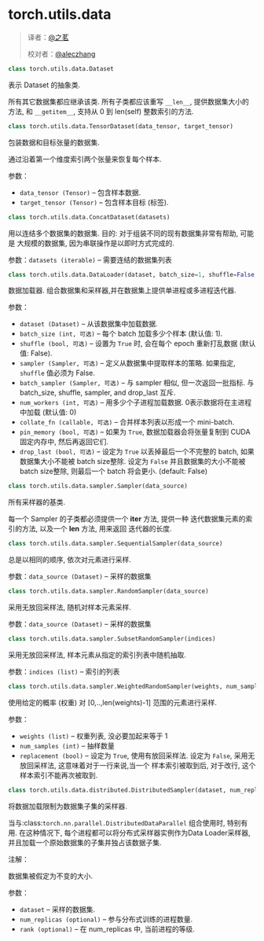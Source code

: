 # torch.utils.data

> 译者：[@之茗](https://github.com/mayuanucas)
> 
> 校对者：[@aleczhang](http://community.apachecn.org/?/people/aleczhang)

```py
class torch.utils.data.Dataset
```

表示 Dataset 的抽象类.

所有其它数据集都应继承该类. 所有子类都应该重写 `__len__`, 提供数据集大小的方法, 和 `__getitem__`, 支持从 0 到 len(self) 整数索引的方法.

```py
class torch.utils.data.TensorDataset(data_tensor, target_tensor)
```

包装数据和目标张量的数据集.

通过沿着第一个维度索引两个张量来恢复每个样本.

参数：

*   `data_tensor (Tensor)` – 包含样本数据.
*   `target_tensor (Tensor)` – 包含样本目标 (标签).



```py
class torch.utils.data.ConcatDataset(datasets)
```

用以连结多个数据集的数据集. 目的: 对于组装不同的现有数据集非常有帮助, 可能是 大规模的数据集, 因为串联操作是以即时方式完成的.

参数：`datasets (iterable)` – 需要连结的数据集列表


```py
class torch.utils.data.DataLoader(dataset, batch_size=1, shuffle=False, sampler=None, batch_sampler=None, num_workers=0, collate_fn=<function default_collate at 0x4316c08>, pin_memory=False, drop_last=False)
```

数据加载器. 组合数据集和采样器,并在数据集上提供单进程或多进程迭代器.

参数：

*   `dataset (Dataset)` – 从该数据集中加载数据.
*   `batch_size (int, 可选)` – 每个 batch 加载多少个样本 (默认值: 1).
*   `shuffle (bool, 可选)` – 设置为 `True` 时, 会在每个 epoch 重新打乱数据 (默认值: False).
*   `sampler (Sampler, 可选)` – 定义从数据集中提取样本的策略. 如果指定, `shuffle` 值必须为 False.
*   `batch_sampler (Sampler, 可选)` – 与 sampler 相似, 但一次返回一批指标. 与 batch_size, shuffle, sampler, and drop_last 互斥.
*   `num_workers (int, 可选)` – 用多少个子进程加载数据. 0表示数据将在主进程中加载 (默认值: 0)
*   `collate_fn (callable, 可选)` – 合并样本列表以形成一个 mini-batch.
*   `pin_memory (bool, 可选)` – 如果为 `True`, 数据加载器会将张量复制到 CUDA 固定内存中, 然后再返回它们.
*   `drop_last (bool, 可选)` – 设定为 `True` 以丢掉最后一个不完整的 batch, 如果数据集大小不能被 batch size整除. 设定为 `False` 并且数据集的大小不能被 batch size整除, 则最后一个 batch 将会更小. (default: False)



```py
class torch.utils.data.sampler.Sampler(data_source)
```

所有采样器的基类.

每一个 Sampler 的子类都必须提供一个 __iter__ 方法, 提供一种 迭代数据集元素的索引的方法, 以及一个 __len__ 方法, 用来返回 迭代器的长度.

```py
class torch.utils.data.sampler.SequentialSampler(data_source)
```

总是以相同的顺序, 依次对元素进行采样.

参数：`data_source (Dataset)` – 采样的数据集


```py
class torch.utils.data.sampler.RandomSampler(data_source)
```

采用无放回采样法, 随机对样本元素采样.

参数：`data_source (Dataset)` – 采样的数据集


```py
class torch.utils.data.sampler.SubsetRandomSampler(indices)
```

采用无放回采样法, 样本元素从指定的索引列表中随机抽取.

参数：`indices (list)` – 索引的列表


```py
class torch.utils.data.sampler.WeightedRandomSampler(weights, num_samples, replacement=True)
```

使用给定的概率 (权重) 对 [0,..,len(weights)-1] 范围的元素进行采样.

参数：

*   `weights (list)` – 权重列表, 没必要加起来等于 1
*   `num_samples (int)` – 抽样数量
*   `replacement (bool)` – 设定为 `True`, 使用有放回采样法. 设定为 `False`, 采用无放回采样法, 这意味着对于一行来说,当一个 样本索引被取到后, 对于改行, 这个样本索引不能再次被取到.



```py
class torch.utils.data.distributed.DistributedSampler(dataset, num_replicas=None, rank=None)
```

将数据加载限制为数据集子集的采样器.

当与:class:`torch.nn.parallel.DistributedDataParallel` 组合使用时, 特别有用. 在这种情况下, 每个进程都可以将分布式采样器实例作为Data Loader采样器, 并且加载一个原始数据集的子集并独占该数据子集.

注解：

数据集被假定为不变的大小.

参数：

*   `dataset` – 采样的数据集.
*   `num_replicas (optional)` – 参与分布式训练的进程数量.
*   `rank (optional)` – 在 num_replicas 中, 当前进程的等级.

